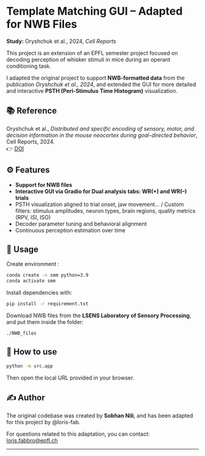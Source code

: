 

# Template Matching GUI – Adapted for NWB Files

**Study:** Oryshchuk et al., 2024, *Cell Reports*

This project is an extension of an EPFL semester project focused on decoding perception of whisker stimuli in mice during an operant conditioning task.

I adapted the original project to support **NWB-formatted data** from the publication *Oryshchuk et al., 2024*, and extended the GUI for more detailed and interactive **PSTH (Peri-Stimulus Time Histogram)** visualization.

## 📚 Reference

Oryshchuk et al., *Distributed and specific encoding of sensory, motor, and decision information in the mouse neocortex during goal-directed behavior*, Cell Reports, 2024.  
👉 [DOI](https://doi.org/10.1016/j.celrep.2023.113618)


## ⚙️ Features

* **Support for NWB files**
* **Interactive GUI via Gradio for Dual analysis tabs: WR(+) and WR(–) trials**
* PSTH visualization aligned to trial onset, jaw movement... / Custom filters: stimulus amplitudes, neuron types, brain regions, quality metrics (RPV, ISI, ISO)
* Decoder parameter tuning and behavioral alignment
* Continuous perception estimation over time


## 🚀 Usage

Create environment :
```bash
conda create -n smm python=3.9
conda activate smm
```

Install dependencies with:
```bash
pip install -r requirement.txt
```

Download NWB files from the **LSENS Laboratory of Sensory Processing**, and put them inside the folder:

```
./NWB_files
```

## 🧩 How to use

```bash
python -m src.app
```

Then open the local URL provided in your browser.

## ✍️ Author

The original codebase was created by **Sobhan Nili**, and has been adapted for this project by @loris-fab.

For questions related to this adaptation, you can contact: loris.fabbro@epfl.ch

---

